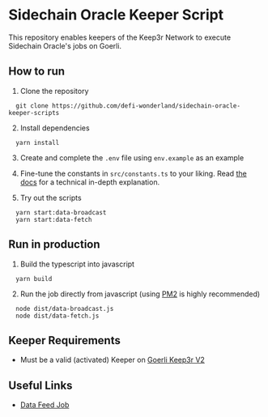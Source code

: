 # Sidechain Oracle Keeper Script

This repository enables keepers of the Keep3r Network to execute Sidechain Oracle's jobs on Goerli.

## How to run

1. Clone the repository

```
  git clone https://github.com/defi-wonderland/sidechain-oracle-keeper-scripts
```

2. Install dependencies

```
  yarn install
```

3. Create and complete the `.env` file using `env.example` as an example

4. Fine-tune the constants in `src/constants.ts` to your liking. Read [the docs](https://docs.keep3r.network/keeper-scripts) for a technical in-depth explanation.

5. Try out the scripts

```
  yarn start:data-broadcast
  yarn start:data-fetch
```

## Run in production

1. Build the typescript into javascript

```
  yarn build
```

2. Run the job directly from javascript (using [PM2](https://github.com/Unitech/pm2) is highly recommended)

```
  node dist/data-broadcast.js
  node dist/data-fetch.js
```

## Keeper Requirements

- Must be a valid (activated) Keeper on [Goerli Keep3r V2](https://goerli.etherscan.io/address/0x145d364e193204f8Ff0A87b718938406595678Dd)

## Useful Links

- [Data Feed Job](https://goerli.etherscan.io/address/0xA4dcC6D2E6B60aD99BbaFbA59Aee59280EA96368)
